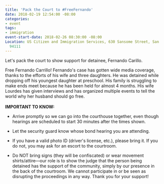```yaml
---
title: 'Pack the Court to #FreeFernando'
date: 2018-02-19 12:54:00 -08:00
categories:
- event
tags:
- immigration
event-start-date: 2018-02-26 08:30:00 -08:00
Location: US Citizen and Immigration Services, 630 Sansome Street, San Francisco CA
  94111
---
```


Let's pack the court to show support for detainee, Fernando Carillo.

Free Fernando Carrillo! Fernando's case has gotten wide media coverage, thanks to the efforts of his wife and three daughters. He was detained while dropping off his youngest daughter at preschool. His family is struggling to make ends meet because he has been held for almost 4 months. His wife Lourdes has given interviews and has organized multiple events to tell the world why her husband should go free.\
\
**IMPORTANT TO KNOW:**

* Arrive promptly so we can go into the courthouse together, even though hearings are scheduled to start 30 minutes after the times shown.

* Let the security guard know whose bond hearing you are attending.

* If you have a valid photo ID (driver's license, etc.), please bring it. If you do not, you may ask for an escort to the courtroom.

* Do NOT bring signs (they will be confiscated) or wear movement shirts/attire—our role is to show the judge that the person being detained has the support of the community, simply by our presence in the back of the courtroom. We cannot participate in or be seen as disrupting the proceedings in any way. Thank you for your support!